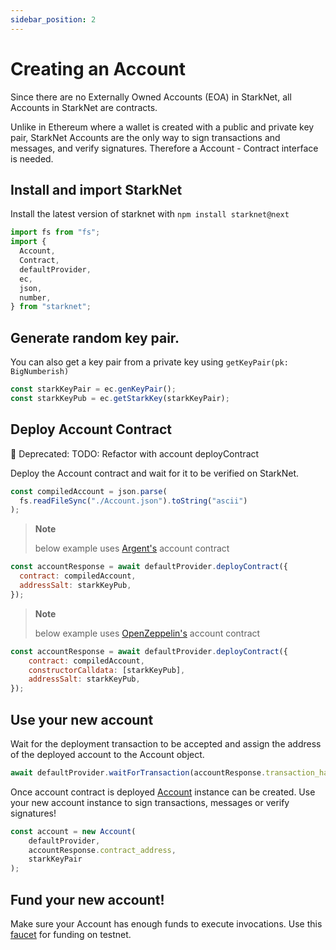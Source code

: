 ```yaml
---
sidebar_position: 2
---
```


# Creating an Account

Since there are no Externally Owned Accounts (EOA) in StarkNet, all Accounts in StarkNet are contracts.

Unlike in Ethereum where a wallet is created with a public and private key pair, StarkNet Accounts are the only way to sign transactions and messages, and verify signatures. Therefore a Account - Contract interface is needed.

## Install and import StarkNet

Install the latest version of starknet with `npm install starknet@next`

```javascript
import fs from "fs";
import {
  Account,
  Contract,
  defaultProvider,
  ec,
  json,
  number,
} from "starknet";
```

## Generate random key pair.

You can also get a key pair from a private key using `getKeyPair(pk: BigNumberish)`

```javascript
const starkKeyPair = ec.genKeyPair();
const starkKeyPub = ec.getStarkKey(starkKeyPair);
```

## Deploy Account Contract

🐛 Deprecated: TODO: Refactor with account deployContract

Deploy the Account contract and wait for it to be verified on StarkNet.

```javascript
const compiledAccount = json.parse(
  fs.readFileSync("./Account.json").toString("ascii")
);
```

> **Note**
>
> below example uses [Argent's](https://github.com/argentlabs/argent-contracts-starknet/blob/develop/contracts/account/ArgentAccount.cairo) account contract

```javascript
const accountResponse = await defaultProvider.deployContract({
  contract: compiledAccount,
  addressSalt: starkKeyPub,
});
```

> **Note**
>
> below example uses [OpenZeppelin's](https://github.com/OpenZeppelin/cairo-contracts/blob/main/src/openzeppelin/account/presets/Account.cairo) account contract

```javascript
const accountResponse = await defaultProvider.deployContract({
    contract: compiledAccount,
    constructorCalldata: [starkKeyPub],
    addressSalt: starkKeyPub,
});
```

## Use your new account

Wait for the deployment transaction to be accepted and assign the address of the deployed account to the Account object.

```javascript
await defaultProvider.waitForTransaction(accountResponse.transaction_hash);
```

Once account contract is deployed [Account](../docs/API/account.md) instance can be created. Use your new account instance to sign transactions, messages or verify signatures!

```js
const account = new Account(
    defaultProvider,
    accountResponse.contract_address,
    starkKeyPair
);
```

## Fund your new account!

Make sure your Account has enough funds to execute invocations. Use this [faucet](https://faucet.goerli.starknet.io/) for funding on testnet.
